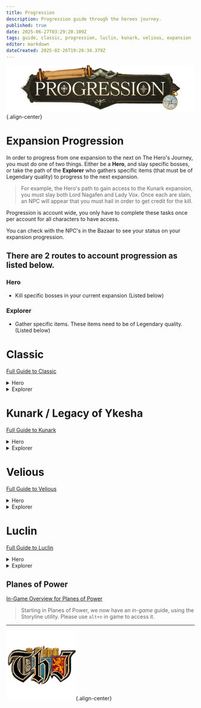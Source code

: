 ```yaml
---
title: Progression
description: Progression guide through the heroes journey.
published: true
date: 2025-06-27T03:29:20.109Z
tags: guide, classic, progression, luclin, kunark, velious, expansion
editor: markdown
dateCreated: 2025-02-26T19:26:34.379Z
---
```


![progression.webp](/progression.webp){.align-center}
# Expansion Progression

In order to progress from one expansion to the next on The Hero's Journey, you must do one of two things. Either be a **Hero**, and slay specific bosses, or take the path of the **Explorer** who gathers specific items (that must be of Legendary quality) to progress to the next expansion.

> For example, the Hero's path to gain access to the Kunark expansion, you must slay both Lord Nagafen and Lady Vox. Once each are slain, an NPC will appear that you must hail in order to get credit for the kill. 

Progression is account wide, you only have to complete these tasks once per account for all characters to have access.

You can check with the NPC's in the Bazaar to see your status on your expansion progression.

## There are 2 routes to account progression as listed below.

### Hero
- Kill specific bosses in your current expansion (Listed below)

### Explorer
- Gather specific items. These items need to be of Legendary quality. (Listed below)


# Classic
[Full Guide to Classic](/expansion-guide/classic/)

<details>
  <summary>Hero</summary>
  <h3>Kill the following bosses to progress</h3>
  <ul>
    <li><strong><a href="https://eqdb.net/npc/detail/32040" target="_blank">Lord Nagafen</a>: </strong>Found in Soluseks Eye, this is a Dragon that will challenge you with his Fire Breath attack.</li>
    <li><strong><a href="https://eqdb.net/npc/detail/73057" target="_blank">Lady Vox</a>: </strong>Found in Permafrost, Lady Vox is a challenging dragon fight to not only get to, but also compete with her Complete Heal.</li>
  </ul>
</details>

<details>
  <summary>Explorer</summary>
  <h3>Gather the following items</h3>
  <ul>
    <li><strong><a href="https://eqdb.net/item/detail/2028043" target="_blank">Elemental Binder (Legendary)</a></strong></li>
    <li><strong><a href="https://eqdb.net/item/detail/2010366" target="_blank">Djarn's Amethyst Ring (Legendary)</a></strong></li>
    <li><strong><a href="https://eqdb.net/item/detail/2010142" target="_blank">Crown of the Froglok Kings (Legendary)</a></strong></li>
    <li><strong><a href="https://eqdb.net/item/detail/2026997" target="_blank">Scalp of the Ghoul Lord (Legendary)</a></strong></li>
  </ul>
  
  Once you have gathered all of the items, hand them to A Lost Iksar in the Bazaar.
</details>


# Kunark / Legacy of Ykesha
[Full Guide to Kunark](/expansion-guide/kunark/)
<details>
  <summary>Hero</summary>
  <h3>Kill the following bosses to progress</h3>
  <ul>
    <li><strong><a href="https://eqdb.net/npc/detail/86014" target="_blank">Gorenaire</a>: </strong>This dragon can normally be found wandering the snow-capped mountains of the dreadlands.</li>
    <li><strong><a href="https://eqdb.net/npc/detail/94009" target="_blank">Severilous</a>: </strong>Found wandering the North-West corner of the Emerald Jungle.</li>
    <li><strong><a href="https://eqdb.net/npc/detail/91093" target="_blank">Talendor</a>: </strong>Found wandering the northern area of Skyfire Mountains.</li>
    <li><strong><a href="https://eqdb.net/npc/detail/89154" target="_blank">Trakanon</a>: </strong>Hidden in the depths of Old Sebilis behind an army of Sebilite protectors.</li>
  </ul>
</details>

<details>
  <summary>Explorer</summary>
  <h3>Gather the following Items</h3>
  <ul>
    <li><strong><a href="https://eqdb.net/item/detail/2005772" target="_blank">Mask of Secrets (Legendary)</a></strong></li>
    <li><strong><a href="https://eqdb.net/item/detail/2003201" target="_blank">Sebilite Scale Mask (Legendary)</a></strong></li>
    <li><strong><a href="https://eqdb.net/item/detail/2001414" target="_blank">Helot Skull Helm (Legendary)</a></strong></li>
    <li><strong><a href="https://eqdb.net/item/detail/2004578" target="_blank">Helm of Rile (Legendary)</a></strong></li>
  </ul>
  
  Once you have gathered all of the items, hand them to the Coldain Messenger in the Bazaar.
</details>

# Velious
[Full Guide to Velious](/expansion-guide/velious/)
<details>
  <summary>Hero</summary>
  <h3>Kill the following bosses to progress</h3>
  <ul>
    <li><strong><a href="https://eqdb.net/npc/detail/119112" target="_blank">Wuoshi</a>: </strong>This lady dragon guards the Dragon Portal in the Wakening Lands. Casts Ceticious Cloud ((poison) 600 PB AE DD and 8-second stun) and Dragon Roar ((magic) PB AE 18-second fear).</li>
    <li><strong><a href="https://eqdb.net/npc/detail/123115" target="_blank">Zlandicar</a>: </strong>Zlandicar is one of the final members of the first brood, he has been banished to the Dragon Necropolis.</li>
    <li><strong><a href="https://eqdb.net/npc/detail/120084" target="_blank">Klandicar</a>: </strong>Klandicar is another one of the few remaining first brood, he resides in the western wastes and serves as the sentinel keeping his banished cousin contained.</li>
    <li><strong><a href="https://eqdb.net/npc/detail/117073" target="_blank">Kelorek`Dar</a>: </strong>Located in Cobalt Scar.</li>
    <li><strong><a href="https://eqdb.net/npc/detail/124037" target="_blank">Dozekar the Cursed</a>: </strong>Located in Temple of Veeshan.</li>
  </ul>
</details>

<details>
  <summary>Explorer</summary>
  <h3>Gather the following Items</h3>
  <ul>
    <li><strong><a href="https://eqdb.net/item/detail/2027200" target="_blank">Stronghorn's Horn (Legendary)</a></strong></li>
    <li><strong><a href="https://eqdb.net/item/detail/2004189" target="_blank">Shackle of Auctoritias (Legendary)</a></strong></li>
    <li><strong><a href="https://eqdb.net/item/detail/2025319" target="_blank">Sword of Pain (Legendary)</a></strong></li>
    <li><strong><a href="https://eqdb.net/item/detail/2024741" target="_blank">Siren Hair Earring (Legendary)</a></strong></li>
  </ul>
  
  Once you have gathered all of the items, hand them to A Knight of Luclin in the Bazaar.
</details>

# Luclin
[Full Guide to Luclin](/expansion-guide/luclin/)
<details>
  <summary>Hero</summary>
  <h3>Kill the following bosses to progress</h3>
  <ul>
    <li><strong><a href="https://eqdb.net/npc/detail/164078" target="_blank">Thought Horror Overfiend</a>: </strong>Rolling in the deep.</li>
    <li><strong><a href="https://eqdb.net/npc/detail/163057" target="_blank">Grieg Veneficus</a>: </strong>Grieg's End.</li>
    <li><strong><a href="https://eqdb.net/npc/detail/179180" target="_blank">The Insanity Crawler</a>: </strong>The Akheva Ruins.</li>
    <li><strong><a href="https://eqdb.net/npc/detail/162190" target="_blank">Xerkizh The Creator</a>: </strong>Ssraeshza Temple.</li>
    <li><strong><a href="https://eqdb.net/npc/detail/162227" target="_blank">Emperor Ssraeshza</a>: </strong>Ssraeshza Temple.</li>
  </ul>
</details>

<details>
  <summary>Explorer</summary>
  <h3>Gather the following Items</h3>
  <ul>
    <li><strong><a href="https://eqdb.net/item/detail/2008121" target="_blank">Burning Ring (Legendary)</a></strong></li>
    <li><strong><a href="https://eqdb.net/item/detail/2028708" target="_blank">Shadel Bandit Ring (Legendary)</a></strong></li>
    <li><strong><a href="https://eqdb.net/item/detail/2026826" target="_blank">Zekhas' Katar (Legendary)</a></strong></li>
    <li><strong><a href="https://eqdb.net/item/detail/2061227" target="_blank">Blade of Insanity (Legendary)</a></strong></li>
  </ul>
  
  Once you have gathered all of the items, hand them to A Planar Projection in the Bazaar.
</details>

## Planes of Power

[In-Game Overview for Planes of Power](/expansion-guide/pop/)

> Starting in Planes of Power, we now have an *in-game* guide, using the Storyline utility. Please use `alt+n` in game to access it.

---

![pagebreak1.webp](/pagebreak1.webp){.align-center}